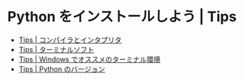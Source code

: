 # Python をインストールしよう | Tips

- [Tips | コンパイラとインタプリタ](./コンパイラとインタプリタ.md)
- [Tips | ターミナルソフト](./ターミナルソフト.md)
- [Tips | Windows でオススメのターミナル環境](./Windowsターミナル環境構築.md)
- [Tips | Python のバージョン](./Pythonのバージョン.md)
